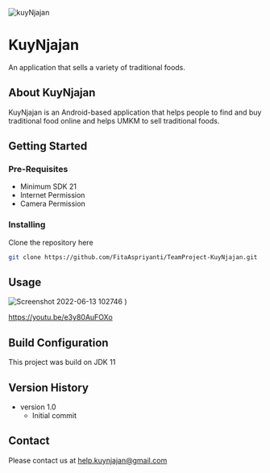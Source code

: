 ![kuyNjajan](https://user-images.githubusercontent.com/55282999/173251363-3dd41516-3c39-4ac6-af4b-a9df41a00883.png)

# KuyNjajan

An application that sells a variety of traditional foods.

## About KuyNjajan

KuyNjajan is an Android-based application that helps people to find and buy traditional food online and helps UMKM to sell traditional foods.

## Getting Started
### Pre-Requisites
* Minimum SDK 21
* Internet Permission
* Camera Permission

### Installing
Clone the repository here
```bash
git clone https://github.com/FitaAspriyanti/TeamProject-KuyNjajan.git
```

## Usage
![Screenshot 2022-06-13 102746](https://user-images.githubusercontent.com/55282999/173274264-34e15095-6cbb-49e8-911f-500508fa55f7.png)
)

https://youtu.be/e3y80AuFOXo

## Build Configuration
This project was build on JDK 11

## Version History
* version 1.0 
     * Initial commit

## Contact
Please contact us at help.kuynjajan@gmail.com
